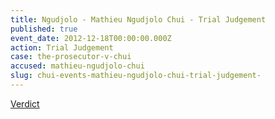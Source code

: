 ```yaml
---
title: Ngudjolo - Mathieu Ngudjolo Chui - Trial Judgement
published: true
event_date: 2012-12-18T00:00:00.000Z
action: Trial Judgement
case: the-prosecutor-v-chui
accused: mathieu-ngudjolo-chui
slug: chui-events-mathieu-ngudjolo-chui-trial-judgement-
---
```



[Verdict](http://www.icc-cpi.int/iccdocs/doc/doc1579080.pdf)
